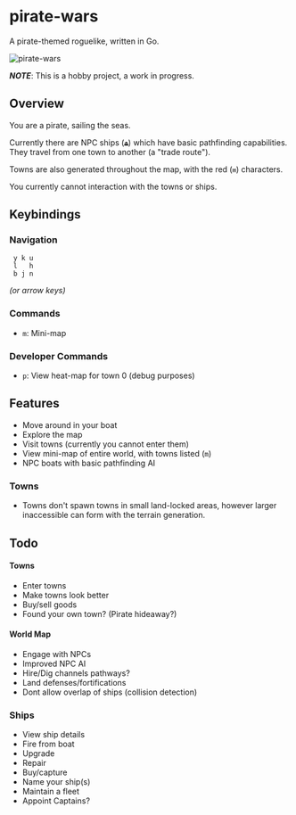 # pirate-wars
A pirate-themed roguelike, written in Go.

![pirate-wars](https://storage.5apps.com/silverbucket/public/shares/250110-1732-Screenshot%202025-01-10%20at%2018.31.52.jpg)

**_NOTE_**: This is a hobby project, a work in progress.

## Overview

You are a pirate, sailing the seas. 

Currently there are NPC ships (`⏏`) which have basic pathfinding capabilities. They travel from one town to another (a "trade route"). 

Towns are also generated throughout the map, with the red (`⩎`) characters. 

You currently cannot interaction with the towns or ships.

## Keybindings

### Navigation
```
 y k u
 l   h
 b j n
```
*(or arrow keys)*

### Commands
* `m`: Mini-map

### Developer Commands
* `p`: View heat-map for town 0 (debug purposes)

## Features
* Move around in your boat
* Explore the map
* Visit towns (currently you cannot enter them)
* View mini-map of entire world, with towns listed (`m`)
* NPC boats with basic pathfinding AI

### Towns
* Towns don't spawn towns in small land-locked areas, however larger inaccessible can form with the terrain generation.

## Todo

#### Towns
* Enter towns
* Make towns look better
* Buy/sell goods
* Found your own town? (Pirate hideaway?)

#### World Map
* Engage with NPCs
* Improved NPC AI
* Hire/Dig channels pathways?
* Land defenses/fortifications
* Dont allow overlap of ships (collision detection)

### Ships 
* View ship details
* Fire from boat
* Upgrade
* Repair
* Buy/capture 
* Name your ship(s)
* Maintain a fleet
* Appoint Captains?